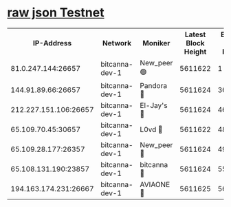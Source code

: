 [raw json Testnet](https://rpc-check.bcat.stavr.tech/bcat/rpc-bcat-result.json)
=


<table><tr><th>IP-Address</th><th>Network</th><th>Moniker</th><th>Latest Block Height</th><th>Earliest Block Height</th><th>Catching Up</th><th>Tx Index</th><th>Voting Power</th><th>Scan Time</th></tr><tr><td>81.0.247.144:26657</td><td>bitcanna-dev-1</td><td>New_peer 🟢</td><td>5611622</td><td>1</td><td>False</td><td>on</td><td>0</td><td>2023-12-21T16:01:07.137396667UTC</td></tr><tr><td>144.91.89.66:26657</td><td>bitcanna-dev-1</td><td>Pandora 🔴</td><td>5611624</td><td>3675711</td><td>False</td><td>on</td><td>2096387</td><td>2023-12-21T16:01:16.886775702UTC</td></tr><tr><td>212.227.151.106:26657</td><td>bitcanna-dev-1</td><td>El-Jay's 🔴</td><td>5611624</td><td>4670391</td><td>False</td><td>on</td><td>2218164</td><td>2023-12-21T16:01:13.873574989UTC</td></tr><tr><td>65.109.70.45:30657</td><td>bitcanna-dev-1</td><td>L0vd 🔴</td><td>5611622</td><td>4828155</td><td>False</td><td>on</td><td>7920</td><td>2023-12-21T16:01:07.524763922UTC</td></tr><tr><td>65.109.28.177:26357</td><td>bitcanna-dev-1</td><td>New_peer 🔴</td><td>5611624</td><td>4952911</td><td>False</td><td>on</td><td>2237067</td><td>2023-12-21T16:01:14.219615495UTC</td></tr><tr><td>65.108.131.190:23857</td><td>bitcanna-dev-1</td><td>bitcanna 🔴</td><td>5611624</td><td>5511624</td><td>False</td><td>off</td><td>82368</td><td>2023-12-21T16:01:14.571593054UTC</td></tr><tr><td>194.163.174.231:26667</td><td>bitcanna-dev-1</td><td>AVIAONE 🔴</td><td>5611625</td><td>5600891</td><td>False</td><td>on</td><td>1949865</td><td>2023-12-21T16:01:19.316627865UTC</td></tr></table>